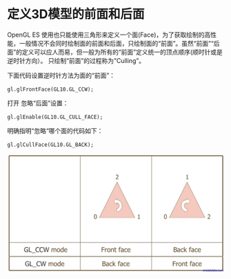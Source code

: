 # 定义3D模型的前面和后面  
  
OpenGL ES 使用也只能使用三角形来定义一个面(Face)，为了获取绘制的高性能，一般情况不会同时绘制面的前面和后面，只绘制面的“前面”。虽然“前面”“后面”的定义可以应人而易，但一般为所有的“前面”定义统一的顶点顺序(顺时针或是逆时针方向）。 只绘制“前面”的过程称为”Culling”。

下面代码设置逆时针方法为面的“前面”：
  
```
gl.glFrontFace(GL10.GL_CCW);  
```  

打开 忽略“后面”设置：
  
```
gl.glEnable(GL10.GL_CULL_FACE);
```  
  
明确指明“忽略“哪个面的代码如下：
  
```
gl.glCullFace(GL10.GL_BACK);
```    

![](images/88.png)

 